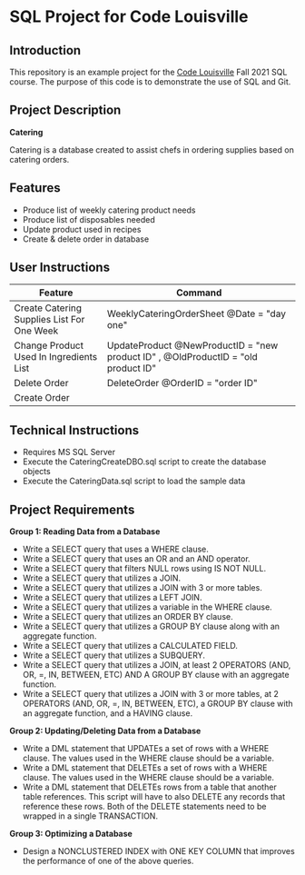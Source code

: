 # SQL Project for Code Louisville

## Introduction
This repository is an example project for the [Code Louisville](https://www.codelouisville.org/) Fall 2021 SQL course. The purpose of this code is to demonstrate the use of SQL and Git.

## Project Description

**Catering**

Catering is a database created to assist chefs in ordering supplies based on catering orders.

## Features

- Produce list of weekly catering product needs
- Produce list of disposables needed
- Update product used in recipes
- Create & delete order in database


## User Instructions

| Feature | Command |
| ----------- | ----------- |
| Create Catering Supplies List For One Week | WeeklyCateringOrderSheet @Date = "day one" |
| Change Product Used In Ingredients List | UpdateProduct @NewProductID = "new product ID" , @OldProductID = "old product ID" |
| Delete Order | DeleteOrder @OrderID = "order ID" |
| Create Order |                      |

## Technical Instructions

- Requires MS SQL Server
- Execute the CateringCreateDBO.sql script to create the database objects
- Execute the CateringData.sql script to load the sample data

## Project Requirements

**Group 1: Reading Data from a Database**

- Write a SELECT query that uses a WHERE clause.
- Write a  SELECT query that uses an OR and an AND operator.
- Write a  SELECT query that filters NULL rows using IS NOT NULL.
- Write a  SELECT query that utilizes a JOIN.
- Write a  SELECT query that utilizes a JOIN with 3 or more tables.
- Write a  SELECT query that utilizes a LEFT JOIN.
- Write a  SELECT query that utilizes a variable in the WHERE clause.
- Write a  SELECT query that utilizes an ORDER BY clause.
- Write a  SELECT query that utilizes a GROUP BY clause along with an aggregate function.
- Write a SELECT query that utilizes a CALCULATED FIELD.
- Write a SELECT query that utilizes a SUBQUERY.
- Write a SELECT query that utilizes a JOIN, at least 2 OPERATORS (AND, OR, =, IN, BETWEEN, ETC) AND A GROUP BY clause with an aggregate function.
- Write a SELECT query that utilizes a JOIN with 3 or more tables, at 2 OPERATORS (AND, OR, =, IN, BETWEEN, ETC), a GROUP BY clause with an aggregate function, and a HAVING clause.


**Group 2: Updating/Deleting Data from a Database**

- Write a DML statement that UPDATEs a set of rows with a WHERE clause. The values used in the WHERE clause should be a variable.
- Write a DML statement that DELETEs a set of rows with a WHERE clause. The values used in the WHERE clause should be a variable.
- Write a DML statement that DELETEs rows from a table that another table references. This script will have to also DELETE any records that reference these rows. Both of the DELETE statements need to be wrapped in a single TRANSACTION.

**Group 3: Optimizing a Database**

- Design a NONCLUSTERED INDEX with ONE KEY COLUMN that improves the performance of one of the above queries.